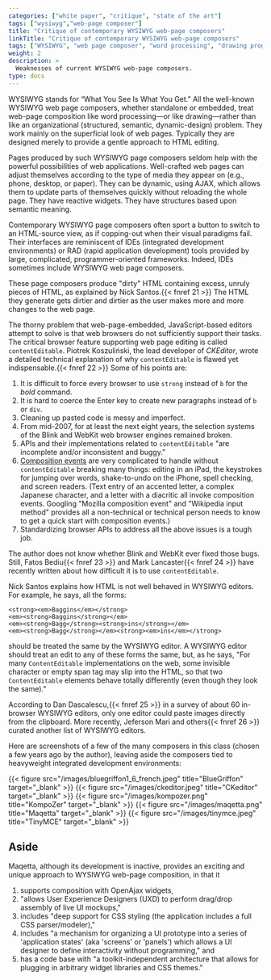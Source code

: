 ```yaml
---
categories: ["white paper", "critique", "state of the art"]
tags: ["wysiwyg","web-page composer"] 
title: "Critique of contemporary WYSIWYG web-page composers"
linkTitle: "Critique of contemporary WYSIWYG web-page composers"
tags: ["WYSIWYG", "web page composer", "word processing", "drawing program"]
weight: 2
description: >
  Weaknesses of current WYSIWYG web-page composers.
type: docs
---
```


WYSIWYG stands for “What You See Is What You Get.” All the well-known WYSIWYG web page composers, whether standalone or embedded, treat web-page composition like word processing—or like drawing—rather than like an organizational (structured, semantic, dynamic-design) problem. They work mainly on the superficial look of web pages. Typically they are designed merely to provide a gentle approach to HTML editing.

Pages produced by such WYSIWYG page composers seldom help with the powerful possibilities of web applications.  Well-crafted web pages can adjust themselves according to the type of media they appear on (e.g., phone, desktop, or paper). They can be dynamic, using AJAX, which allows them to update parts of themselves quickly without reloading the whole page. They have reactive widgets. They have structures based upon semantic meaning.

Contemporary WYSIWYG page composers often sport a button to switch to an HTML-source view, as if copping-out when their visual paradigms fail. Their interfaces are reminiscent of IDEs (integrated development environments) or RAD (rapid application development) tools provided by large, complicated, programmer-oriented frameworks. Indeed, IDEs sometimes include WYSIWYG web page composers.

These page composers produce "dirty" HTML containing excess, unruly pieces of HTML, as explained by Nick Santos.{{< fnref 21 >}} The HTML they generate gets dirtier and dirtier as the user makes more and more changes to the web page.

The thorny problem that web-page-embedded, JavaScript-based editors attempt to solve is that web browsers do not sufficiently support their tasks. The critical browser feature supporting web page editing is called `contentEditable`. Piotrek Koszuliński, the lead developer of *CKEditor*, wrote a detailed technical explanation of why `contentEditable` is flawed yet indispensable.{{< fnref 22 >}} Some of his points are:

1. It is difficult to force every browser to use `strong` instead of `b` for the *bold* command.
1. It is hard to coerce the Enter key to create new paragraphs instead of `b`  or `div`.
1. Cleaning up pasted code is messy and imperfect.
1. From mid-2007, for at least the next eight years, the selection systems of the Blink and WebKit web browser engines remained broken.
1. APIs and their implementations related to `contentEditable` "are incomplete and/or inconsistent and buggy."
1. [Composition events](https://developer.mozilla.org/en-US/docs/Web/API/CompositionEvent) are very complicated to handle without `contentEditable` breaking many things: editing in an iPad, the keystrokes for jumping over words, shake-to-undo on the iPhone, spell checking, and screen readers. (Text entry of an accented letter, a complex Japanese character, and a letter with a diacritic all invoke composition events. Googling "Mozilla composition event" and "Wikipedia input method" provides all a non-technical or technical person needs to know to get a quick start with composition events.)
1. Standardizing browser APIs to address all the above issues is a tough job.

The author does not know whether Blink and WebKit ever fixed those bugs. Still, Fatos Bediu{{< fnref 23 >}} and Mark Lancaster{{< fnref 24 >}} have recently written about how difficult it is to use `contentEditable`.

Nick Santos explains how HTML is not well behaved in WYSIWYG editors. For example, he says, all the forms:

    <strong><em>Baggins</em></strong>
    <em><strong>Baggins</strong></em>
    <em><strong>Bagg</strong><strong>ins</strong></em>
    <em><strong>Bagg</strong></em><strong><em>ins</em></strong>

should be treated the same by the WYSIWYG editor. A WYSIWYG editor should treat an edit to any of these forms the same, but, as he says, "For many `ContentEditable` implementations on the web, some invisible character or empty span tag may slip into the HTML, so that two `ContentEditable` elements behave totally differently (even though they look the same)."

According to Dan Dascalescu,{{< fnref 25 >}} in a survey of about 60 in-browser WYSIWYG editors, only one editor could paste images directly from the clipboard. More recently, Jeferson Mari and others{{< fnref 26 >}} curated another list of WYSIWYG editors.

Here are screenshots of a few of the many composers in this class (chosen a few years ago by the author), leaving aside the composers tied to heavyweight integrated development environments:

{{< figure src="/images/bluegriffon1_6_french.jpeg" title="BlueGriffon" target="_blank" >}}
{{< figure src="/images/ckeditor.jpeg" title="CKeditor" target="_blank" >}}
{{< figure src="/images/kompozer.png" title="KompoZer" target="_blank" >}}
{{< figure src="/images/maqetta.png" title="Maqetta" target="_blank" >}}
{{< figure src="/images/tinymce.jpeg" title="TinyMCE" target="_blank" >}}

## Aside
Maqetta, although its development is inactive, provides an exciting and unique approach to WYSIWYG web-page composition, in that it
1. supports composition with OpenAjax widgets,
1. "allows User Experience Designers (UXD) to perform drag/drop assembly of live UI mockups,"
1. includes "deep support for CSS styling (the application includes a full CSS parser/modeler),"
1. includes "a mechanism for organizing a UI prototype into a series of 'application states' (aka 'screens' or 'panels') which allows a UI designer to define interactivity without programming," and
1. has a code base with "a toolkit-independent architecture that allows for plugging in arbitrary widget libraries and CSS themes."

